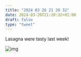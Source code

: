 ```yaml
---
title: "2024 03 26 21 20 32"
date: 2024-03-26T21:20:32+01:00
draft: false
type: "tweet"
---
```

Lasagna were tasty last week!

![img](/img/73297114772__B17ED8CD-BE6C-455B-8AB5-DDD2B3E842AC.JPG)
